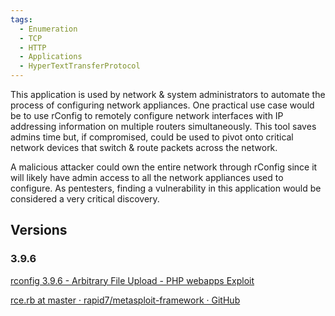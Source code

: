 ```yaml
---
tags:
  - Enumeration
  - TCP
  - HTTP
  - Applications
  - HyperTextTransferProtocol
---
```


This application is used by network & system administrators to automate the process of configuring network appliances. One practical use case would be to use rConfig to remotely configure network interfaces with IP addressing information on multiple routers simultaneously. This tool saves admins time but, if compromised, could be used to pivot onto critical network devices that switch & route packets across the network. 

A malicious attacker could own the entire network through rConfig since it will likely have admin access to all the network appliances used to configure. As pentesters, finding a vulnerability in this application would be considered a very critical discovery.


## Versions 

### 3.9.6

[rconfig 3.9.6 - Arbitrary File Upload - PHP webapps Exploit](https://www.exploit-db.com/exploits/49783)

[rce.rb at master · rapid7/metasploit-framework · GitHub](https://github.com/rapid7/metasploit-framework/blob/master/modules/exploits/linux/http/rconfig_vendors_auth_file_upload_rce.rb)







